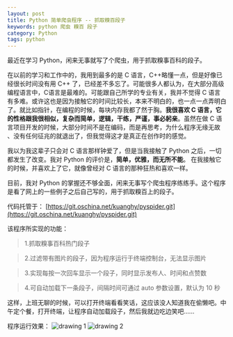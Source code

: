 ```yaml
---
layout: post
title: Python 简单爬虫程序 -- 抓取糗百段子
keywords: python 爬虫 糗百 段子
category: Python
tags: python
---
```


最近在学习 Python，闲来无事就写了个爬虫，用于抓取糗事百科的段子。

在以前的学习和工作中的，我用到最多的是 C 语言，C++略懂一点，但是好像已经很长时间没有用 C++ 了，已经差不多忘了。可能很多人都认为，在大部分高级编程语言中，C语言是最难的。可能跟自己所学的专业有关，我并不觉得 C 语言有多难。或许这也是因为接触它的时间比较长，本来不明白的，也一点一点弄明白了。就比如指针，在编程的时候，每块内存我都了然于胸。**我很喜欢 C 语言，它的性格跟我很相似，复杂而简单，逻辑，干练，严谨，事必躬亲**。虽然在做 C 语言项目开发的时候，大部分时间不是在编码，而是再思考，为什么程序无缘无故 、没有任何征兆的就退出了，但我觉得这才是真正在创作时的感觉。

我以为我这辈子只会对 C 语言那样钟爱了，但是当我接触了 Python 之后，一切都发生了改变。我对 Python 的评价是，**简单，优雅，而无所不能**。 在我接触它的时候，并喜欢上了它，就像曾经对 C 语言的那种狂热和喜欢一样。

目前，我对 Python 的掌握还不够全面，闲来无事写个爬虫程序练练手。这个程序是看了网上的一些例子之后自己写的，用于抓取糗百上的段子。

代码托管于： [https://git.oschina.net/kuanghy/pyspider.git](https://git.oschina.net/kuanghy/pyspider.git)

该程序所实现的功能：

> 1.抓取糗事百科热门段子

> 2.过滤带有图片的段子，因为程序运行于终端控制台，无法显示图片

> 3.实现每按一次回车显示一个段子，同时显示发布人、时间和点赞数

> 4.可自动加载下一条段子，间隔时间可通过 auto 参数设置，默认为 10 秒

这样，上班无聊的时候，可以打开终端看看笑话，这应该没人知道我在偷懒吧。中午定个餐，打开终端，让程序自动加载段子，然后我就边吃边笑吧......

程序运行效果：
![drawing 1](http://ww1.sinaimg.cn/mw1024/c3c88275jw1ethmi1ux9ej20od0bsaak.jpg)
![drawing 2](http://ww3.sinaimg.cn/mw1024/c3c88275jw1ethmi28e9nj20ok0bt40a.jpg)
